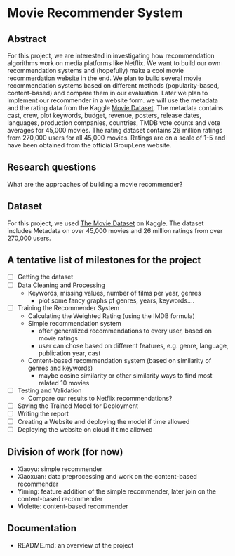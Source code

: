 # Movie Recommender System

## Abstract
For this project, we are interested in investigating how recommendation algorithms work on media platforms like Netflix. We want to build our own recommendation systems and (hopefully) make a cool movie recommerdation website in the end. We plan to build several movie recommendation systems based on different methods (popularity-based, content-based) and compare them in our evaluation. Later we plan to implement our recommender in a website form.
we will use the metadata and the rating data from the Kaggle [Movie Dataset](https://www.kaggle.com/datasets/rounakbanik/the-movies-dataset). The metadata contains cast, crew, plot keywords, budget, revenue, posters, release dates, languages, production companies, countries, TMDB vote counts and vote averages for 45,000 movies. The rating dataset contains 26 million ratings from 270,000 users for all 45,000 movies. Ratings are on a scale of 1-5 and have been obtained from the official GroupLens website.

## Research questions
What are the approaches of building a movie recommender?

## Dataset
For this project, we used [The Movie Dataset](https://www.kaggle.com/datasets/rounakbanik/the-movies-dataset) on Kaggle. The dataset includes Metadata on over 45,000 movies and 26 million ratings from over 270,000 users.

## A tentative list of milestones for the project

- [ ] Getting the dataset
- [ ] Data Cleaning and Processing
    * Keywords, missing values, number of films per year, genres
        * plot some fancy graphs pf genres, years, keywords....
- [ ] Training the Recommender System
    * Calculating the Weighted Rating (using the IMDB formula)
    * Simple recommendation system
        * offer generalized recommendations to every user, based on movie ratings
        * user can chose based on different features, e.g. genre, language, publication year, cast
    * Content-based recommendation system (based on similarity of genres and keywords)
        * maybe cosine similarity or other similarity ways to find most related 10 movies
- [ ] Testing and Validation
    * Compare our results to Netflix recommendations?
- [ ] Saving the Trained Model for Deployment
- [ ] Writing the report
- [ ] Creating a Website and deploying the model if time allowed
- [ ] Deploying the website on cloud if time allowed

## Division of work (for now)
- Xiaoyu: simple recommender
- Xiaoxuan: data preprocessing and work on the content-based recommender
- Yiming: feature addition of the simple recommender, later join on the content-based recommender
- Violette: content-based recommender

## Documentation
- README.md: an overview of the project